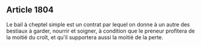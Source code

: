 Article 1804
----
Le bail à cheptel simple est un contrat par lequel on donne à un autre des
bestiaux à garder, nourrir et soigner, à condition que le preneur profitera de
la moitié du croît, et qu'il supportera aussi la moitié de la perte.

